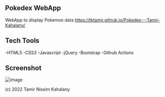 ## Pokedex WebApp
WebApp to display Pokemon data
https://tktamir.github.io/Pokedex---Tamir-Kahalany/


## Tech Tools
-HTML5
-CSS3
-Javascript
-jQuery
-Bootstrap
-Github Actions

## Screenshot
![image](https://user-images.githubusercontent.com/104828119/171670742-e9d74fcc-c309-4c88-a5c4-d6cb614ccdcc.png)

(c) 2022 Tamir Nissim Kahalany
